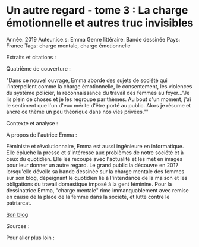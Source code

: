 # Un autre regard - tome 3 : La charge émotionnelle et autres truc invisibles

Année: 2019
Auteur.ice.s: Emma
Genre littéraire: Bande dessinée
Pays: France
Tags: charge mentale, charge émotionnelle

Extraits et citations : 

Quatrième de couverture :

"Dans ce nouvel ouvrage, Emma aborde des sujets de société qui l'interpellent comme la charge émotionnelle, le consentement, les violences du système policier, la reconnaissance du travail des femmes au foyer..."Je lis plein de choses et je les regroupe par thèmes. Au bout d'un moment, j'ai le sentiment que l'un d'eux mérite d'être porté au public. Alors je résume et ancre ce thème un peu théorique dans nos vies privées.""

Contexte et analyse : 

A propos de l'autrice Emma :

Féministe et révolutionnaire, Emma est aussi ingénieure en informatique. Elle épluche la presse et s'intéresse aux problèmes de notre société et à ceux du quotidien. Elle les recoupe avec l'actualité et les met en images pour leur donner un autre regard. Le grand public la découvre en 2017 lorsqu'elle dévoile sa bande dessinée sur la charge mentale des femmes sur son blog, dépeignant le quotidien lié à l'intendance de la maison et les obligations du travail domestique imposé à la gent féminine. Pour la dessinatrice Emma, "charge mentale" rime immanquablement avec remise en cause de la place de la femme dans la société, et lutte contre le patriarcat.

[Son blog](https://emmaclit.com/) 

Sources : 

Pour aller plus loin :